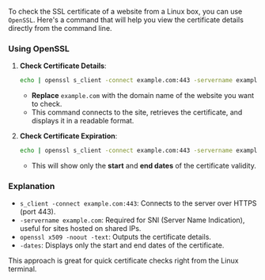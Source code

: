 To check the SSL certificate of a website from a Linux box, you can use `OpenSSL`. Here's a command that will help you view the certificate details directly from the command line.

### Using OpenSSL
1. **Check Certificate Details**:
   ```bash
   echo | openssl s_client -connect example.com:443 -servername example.com 2>/dev/null | openssl x509 -noout -text
   ```
   - **Replace** `example.com` with the domain name of the website you want to check.
   - This command connects to the site, retrieves the certificate, and displays it in a readable format.

2. **Check Certificate Expiration**:
   ```bash
   echo | openssl s_client -connect example.com:443 -servername example.com 2>/dev/null | openssl x509 -noout -dates
   ```
   - This will show only the **start** and **end dates** of the certificate validity.

### Explanation
- `s_client -connect example.com:443`: Connects to the server over HTTPS (port 443).
- `-servername example.com`: Required for SNI (Server Name Indication), useful for sites hosted on shared IPs.
- `openssl x509 -noout -text`: Outputs the certificate details.
- `-dates`: Displays only the start and end dates of the certificate.

This approach is great for quick certificate checks right from the Linux terminal.